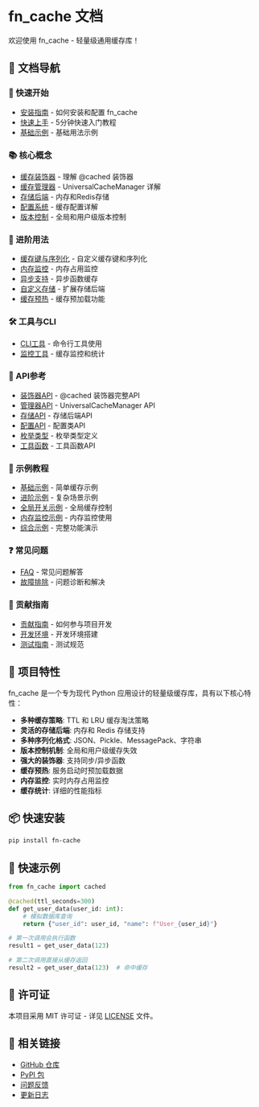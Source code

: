 # fn_cache 文档

欢迎使用 fn_cache - 轻量级通用缓存库！

## 📖 文档导航

### 🚀 快速开始
- [安装指南](installation.md) - 如何安装和配置 fn_cache
- [快速上手](quickstart.md) - 5分钟快速入门教程
- [基础示例](examples/basic.md) - 基础用法示例

### 📚 核心概念
- [缓存装饰器](concepts/decorators.md) - 理解 @cached 装饰器
- [缓存管理器](concepts/manager.md) - UniversalCacheManager 详解
- [存储后端](concepts/storages.md) - 内存和Redis存储
- [配置系统](concepts/config.md) - 缓存配置详解
- [版本控制](concepts/versioning.md) - 全局和用户级版本控制

### 🔧 进阶用法
- [缓存键与序列化](advanced/keys_serialization.md) - 自定义缓存键和序列化
- [内存监控](advanced/memory_monitoring.md) - 内存占用监控
- [异步支持](advanced/async_support.md) - 异步函数缓存
- [自定义存储](advanced/custom_storage.md) - 扩展存储后端
- [缓存预热](advanced/preloading.md) - 缓存预加载功能

### 🛠️ 工具与CLI
- [CLI工具](tools/cli.md) - 命令行工具使用
- [监控工具](tools/monitoring.md) - 缓存监控和统计

### 📖 API参考
- [装饰器API](api/decorators.md) - @cached 装饰器完整API
- [管理器API](api/manager.md) - UniversalCacheManager API
- [存储API](api/storages.md) - 存储后端API
- [配置API](api/config.md) - 配置类API
- [枚举类型](api/enums.md) - 枚举类型定义
- [工具函数](api/utils.md) - 工具函数API

### 📝 示例教程
- [基础示例](examples/basic.md) - 简单缓存示例
- [进阶示例](examples/advanced.md) - 复杂场景示例
- [全局开关示例](examples/global_switch.md) - 全局缓存控制
- [内存监控示例](examples/memory_monitoring.md) - 内存监控使用
- [综合示例](examples/comprehensive.md) - 完整功能演示

### ❓ 常见问题
- [FAQ](faq.md) - 常见问题解答
- [故障排除](troubleshooting.md) - 问题诊断和解决

### 🤝 贡献指南
- [贡献指南](contributing.md) - 如何参与项目开发
- [开发环境](development.md) - 开发环境搭建
- [测试指南](testing.md) - 测试规范

## 🎯 项目特性

fn_cache 是一个专为现代 Python 应用设计的轻量级缓存库，具有以下核心特性：

- **多种缓存策略**: TTL 和 LRU 缓存淘汰策略
- **灵活的存储后端**: 内存和 Redis 存储支持
- **多种序列化格式**: JSON、Pickle、MessagePack、字符串
- **版本控制机制**: 全局和用户级缓存失效
- **强大的装饰器**: 支持同步/异步函数
- **缓存预热**: 服务启动时预加载数据
- **内存监控**: 实时内存占用监控
- **缓存统计**: 详细的性能指标

## 📦 快速安装

```bash
pip install fn-cache
```

## 🚀 快速示例

```python
from fn_cache import cached

@cached(ttl_seconds=300)
def get_user_data(user_id: int):
    # 模拟数据库查询
    return {"user_id": user_id, "name": f"User_{user_id}"}

# 第一次调用会执行函数
result1 = get_user_data(123)

# 第二次调用直接从缓存返回
result2 = get_user_data(123)  # 命中缓存
```

## 📄 许可证

本项目采用 MIT 许可证 - 详见 [LICENSE](../LICENSE) 文件。

## 🔗 相关链接

- [GitHub 仓库](https://github.com/leowzz/fn_cache)
- [PyPI 包](https://pypi.org/project/fn-cache/)
- [问题反馈](https://github.com/leowzz/fn_cache/issues)
- [更新日志](https://github.com/leowzz/fn_cache/releases) 
